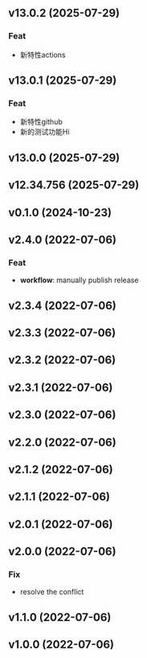 ## v13.0.2 (2025-07-29)

### Feat

- 新特性actions

## v13.0.1 (2025-07-29)

### Feat

- 新特性github
- 新的测试功能Hi

## v13.0.0 (2025-07-29)

## v12.34.756 (2025-07-29)

## v0.1.0 (2024-10-23)

## v2.4.0 (2022-07-06)

### Feat

- **workflow**: manually publish release

## v2.3.4 (2022-07-06)

## v2.3.3 (2022-07-06)

## v2.3.2 (2022-07-06)

## v2.3.1 (2022-07-06)

## v2.3.0 (2022-07-06)

## v2.2.0 (2022-07-06)

## v2.1.2 (2022-07-06)

## v2.1.1 (2022-07-06)

## v2.0.1 (2022-07-06)

## v2.0.0 (2022-07-06)

### Fix

- resolve the conflict

## v1.1.0 (2022-07-06)

## v1.0.0 (2022-07-06)

